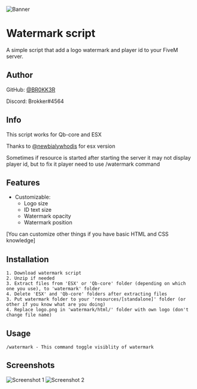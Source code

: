 ![Banner](https://forum.cfx.re/uploads/default/original/4X/d/b/0/db0d57f180c86f95a1a7144507bb68f1d1afd3da.jpeg)

# Watermark script

A simple script that add a logo watermark and player id to your FiveM server.
## Author

GitHub: [@BR0KK3R](https://github.com/BR0KK3R)

Discord: Brokker#4564

## Info

This script works for Qb-core and ESX

Thanks to [@newbialywhodis](https://github.com/newbialywhodis) for esx version

Sometimes if resource is started after starting the server it may not display player id, but to fix it player need to use /watermark command
## Features

- Customizable:
    - Logo size
    - ID text size
    - Watermark opacity
    - Watermark position
    
[You can customize other things if you have basic HTML and CSS knowledge]


## Installation

    1. Download watermark script
    2. Unzip if needed
    3. Extract files from 'ESX' or 'Qb-core' folder (depending on which one you use), to 'watermark' folder
    4. Delete 'ESX' and 'Qb-core' folders after extracting files
    3. Put watermark folder to your 'resources/[standalone]' folder (or other if you know what are you doing)
    4. Replace logo.png in 'watermark/html/' folder with own logo (don't change file name)

## Usage

```
/watermark - This command toggle visiblity of watermark
```


## Screenshots

![Screenshot 1](https://i.ibb.co/H2CpgdN/Showcase-1.jpg)
![Screenshot 2](https://i.ibb.co/1rhF9Kb/Showcase-2.jpg)
